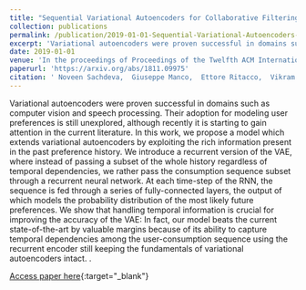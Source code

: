 ```yaml
---
title: "Sequential Variational Autoencoders for Collaborative Filtering"
collection: publications
permalink: /publication/2019-01-01-Sequential-Variational-Autoencoders-for-Collaborative-Filtering
excerpt: 'Variational autoencoders were proven successful in domains such as computer vision and speech processing. Their adoption for modeling user preferences is still unexplored, although recently it is starting to gain attention in the current literature. In this work, we propose a model which extends variational autoencoders by exploiting the rich information present in the past preference history. We introduce a recurrent version of the VAE, where instead of passing a subset of the whole history regardless of temporal dependencies, we rather pass the consumption sequence subset through a recurrent neural network. At each time-step of the RNN, the sequence is fed through a series of fully-connected layers, the output of which models the probability distribution of the most likely future preferences. We show that handling temporal information is crucial for improving the accuracy of the VAE: In fact, our model beats the current state-of-the-art by valuable margins because of its ability to capture temporal dependencies among the user-consumption sequence using the recurrent encoder still keeping the fundamentals of variational autoencoders intact. .'
date: 2019-01-01
venue: 'In the proceedings of Proceedings of the Twelfth ACM International Conference on Web Search and Data Mining, WSDM 2019, Melbourne, VIC, Australia, February 11-15, 2019'
paperurl: 'https://arxiv.org/abs/1811.09975'
citation: ' Noveen Sachdeva,  Giuseppe Manco,  Ettore Ritacco,  Vikram Pudi, &quot;Sequential Variational Autoencoders for Collaborative Filtering.&quot; In the proceedings of Proceedings of the Twelfth ACM International Conference on Web Search and Data Mining, WSDM 2019, Melbourne, VIC, Australia, February 11-15, 2019, 2019.'
---
```

Variational autoencoders were proven successful in domains such as computer vision and speech processing. Their adoption for modeling user preferences is still unexplored, although recently it is starting to gain attention in the current literature. In this work, we propose a model which extends variational autoencoders by exploiting the rich information present in the past preference history. We introduce a recurrent version of the VAE, where instead of passing a subset of the whole history regardless of temporal dependencies, we rather pass the consumption sequence subset through a recurrent neural network. At each time-step of the RNN, the sequence is fed through a series of fully-connected layers, the output of which models the probability distribution of the most likely future preferences. We show that handling temporal information is crucial for improving the accuracy of the VAE: In fact, our model beats the current state-of-the-art by valuable margins because of its ability to capture temporal dependencies among the user-consumption sequence using the recurrent encoder still keeping the fundamentals of variational autoencoders intact. .

[Access paper here](https://arxiv.org/abs/1811.09975){:target="_blank"}

